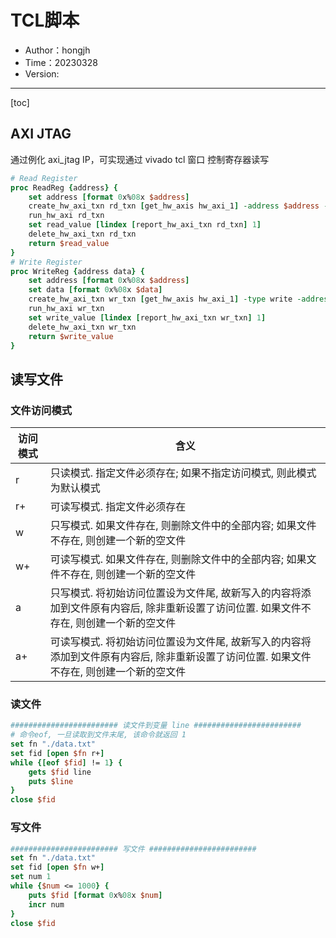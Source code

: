 # TCL脚本

- Author：hongjh
- Time：20230328
- Version:

---------

[toc]

## AXI JTAG

通过例化 axi_jtag IP，可实现通过 vivado tcl 窗口 控制寄存器读写

```TCL
# Read Register
proc ReadReg {address} {
    set address [format 0x%08x $address]
    create_hw_axi_txn rd_txn [get_hw_axis hw_axi_1] -address $address -type read
    run_hw_axi rd_txn
    set read_value [lindex [report_hw_axi_txn rd_txn] 1]
    delete_hw_axi_txn rd_txn
    return $read_value
}
# Write Register
proc WriteReg {address data} {
    set address [format 0x%08x $address]
    set data [format 0x%08x $data]
    create_hw_axi_txn wr_txn [get_hw_axis hw_axi_1] -type write -address $address -data $data
    run_hw_axi wr_txn
    set write_value [lindex [report_hw_axi_txn wr_txn] 1]
    delete_hw_axi_txn wr_txn
    return $write_value
}
```

## 读写文件

### 文件访问模式

| 访问模式 | 含义                                                         |
| -------- | ------------------------------------------------------------ |
| r        | 只读模式. 指定文件必须存在; 如果不指定访问模式, 则此模式为默认模式 |
| r+       | 可读写模式. 指定文件必须存在                                 |
| w        | 只写模式. 如果文件存在, 则删除文件中的全部内容; 如果文件不存在, 则创建一个新的空文件 |
| w+       | 可读写模式. 如果文件存在, 则删除文件中的全部内容; 如果文件不存在, 则创建一个新的空文件 |
| a        | 只写模式. 将初始访问位置设为文件尾, 故新写入的内容将添加到文件原有内容后, 除非重新设置了访问位置. 如果文件不存在, 则创建一个新的空文件 |
| a+       | 可读写模式. 将初始访问位置设为文件尾, 故新写入的内容将添加到文件原有内容后, 除非重新设置了访问位置. 如果文件不存在, 则创建一个新的空文件 |

### 读文件

```TCL
######################## 读文件到变量 line ########################
# 命令eof, 一旦读取到文件末尾, 该命令就返回 1
set fn "./data.txt"
set fid [open $fn r+]
while {[eof $fid] != 1} {
    gets $fid line
    puts $line
}
close $fid
```

### 写文件

```tcl
######################## 写文件 ########################
set fn "./data.txt"
set fid [open $fn w+]
set num 1
while {$num <= 1000} {
    puts $fid [format 0x%08x $num]
    incr num
}
close $fid
```


